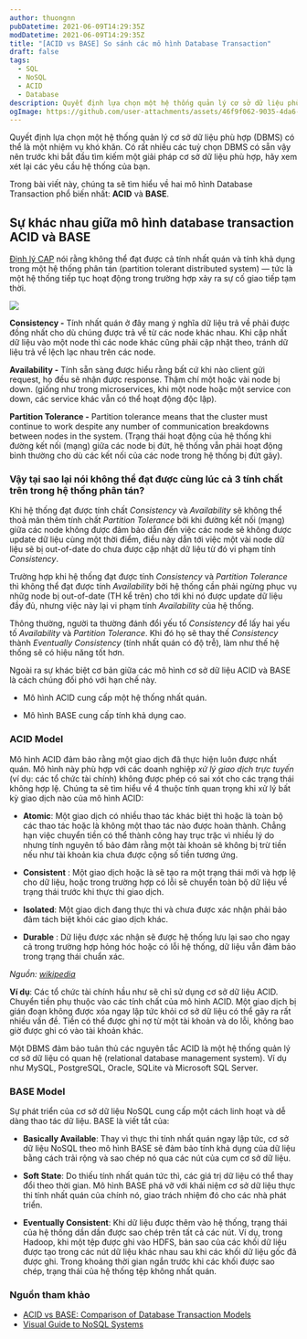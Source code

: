 ```yaml
---
author: thuongnn
pubDatetime: 2021-06-09T14:29:35Z
modDatetime: 2021-06-09T14:29:35Z
title: "[ACID vs BASE] So sánh các mô hình Database Transaction"
draft: false
tags:
  - SQL
  - NoSQL
  - ACID
  - Database
description: Quyết định lựa chọn một hệ thống quản lý cơ sở dữ liệu phù hợp (DBMS)...
ogImage: https://github.com/user-attachments/assets/46f9f062-9035-4da6-9a84-887d39444dec
---
```


Quyết định lựa chọn một hệ thống quản lý cơ sở dữ liệu phù hợp (DBMS) có thể là một nhiệm vụ khó khăn. Có rất nhiều các tuỳ chọn DBMS có sẵn vậy nên trước khi bắt đầu tìm kiếm một giải pháp cơ sở dữ liệu phù hợp, hãy xem xét lại các yêu cầu hệ thống của bạn.

Trong bài viết này, chúng ta sẽ tìm hiểu về hai mô hình Database Transaction phổ biến nhất: **ACID** và **BASE**.

## Sự khác nhau giữa mô hình database transaction ACID và BASE

[Định lý CAP](https://en.wikipedia.org/wiki/CAP_theorem) nói rằng không thể đạt được cả tính nhất quán và tính khả dụng trong một hệ thống phân tán (partition tolerant distributed system) — tức là một hệ thống tiếp tục hoạt động trong trường hợp xảy ra sự cố giao tiếp tạm thời.

![](https://github.com/user-attachments/assets/46f9f062-9035-4da6-9a84-887d39444dec)

**Consistency -** Tính nhất quán ở đây mang ý nghĩa dữ liệu trả về phải được đồng nhất cho dù chúng được trả về từ các node khác nhau. Khi cập nhất dữ liệu vào một node thì các node khác cũng phải cập nhật theo, tránh dữ liệu trả về lệch lạc nhau trên các node.

**Availability -** Tính sẵn sàng được hiểu rằng bất cứ khi nào client gửi request, họ đều sẽ nhận được response. Thậm chí một hoặc vài node bị down. (giống như trong microservices, khi một node hoặc một service con down, các service khác vẫn có thể hoạt động độc lập).

**Partition Tolerance -** Partition tolerance means that the cluster must continue to work despite any number of communication breakdowns between nodes in the system. (Trạng thái hoạt động của hệ thống khi đường kết nối (mạng) giữa các node bị đứt, hệ thống vẫn phải hoạt động bình thường cho dù các kết nối của các node trong hệ thống bị đứt gãy).

### Vậy tại sao lại nói không thể đạt được cùng lúc cả 3 tính chất trên trong hệ thống phân tán?

Khi hệ thống đạt được tính chất _Consistency_ và _Availability_ sẽ không thể thoả mãn thêm tính chất _Partition Tolerance_ bởi khi đường kết nối (mạng) giữa các node không được đảm bảo dẫn đến việc các node sẽ không được update dữ liệu cùng một thời điểm, điều này dẫn tới việc một vài node dữ liệu sẽ bị out-of-date do chưa được cập nhật dữ liệu từ đó vi phạm tính _Consistency_.

Trường hợp khi hệ thống đạt được tính _Consistency_ và _Partition Tolerance_ thì không thể đạt được tính _Availability_ bởi hệ thống cần phải ngừng phục vụ nhữg node bị out-of-date (TH kể trên) cho tới khi nó được update dữ liệu đầy đủ, nhưng việc này lại vi phạm tính _Availability_ của hệ thống.

Thông thường, người ta thường đánh đổi yếu tố _Consistency_ để lấy hai yếu tố _Availability_ và _Partition Tolerance_. Khi đó họ sẽ thay thế _Consistency_ thành _Eventually Consistency_ (tính nhất quán có độ trễ), làm như thế hệ thống sẽ có hiệu năng tốt hơn.

Ngoài ra sự khác biệt cơ bản giữa các mô hình cơ sở dữ liệu ACID và BASE là cách chúng đối phó với hạn chế này.

- Mô hình ACID cung cấp một hệ thống nhất quán.

- Mô hình BASE cung cấp tính khả dụng cao.

### ACID Model

Mô hình ACID đảm bảo rằng một giao dịch đã thực hiện luôn được nhất quán. Mô hình này phù hợp với các doanh nghiệp _xử lý giao dịch trực tuyến_ (ví dụ: các tổ chức tài chính) không được phép có sai xót cho các trạng thái không hợp lệ. Chúng ta sẽ tìm hiểu về 4 thuộc tính quan trọng khi xử lý bất kỳ giao dịch nào của mô hình ACID:

- **Atomic**: Một giao dịch có nhiều thao tác khác biệt thì hoặc là toàn bộ các thao tác hoặc là không một thao tác nào được hoàn thành. Chẳng hạn việc chuyển tiền có thể thành công hay trục trặc vì nhiều lý do nhưng tính nguyên tố bảo đảm rằng một tài khoản sẽ không bị trừ tiền nếu như tài khoản kia chưa được cộng số tiền tương ứng.

- **Consistent** : Một giao dịch hoặc là sẽ tạo ra một trạng thái mới và hợp lệ cho dữ liệu, hoặc trong trường hợp có lỗi sẽ chuyển toàn bộ dữ liệu về trạng thái trước khi thực thi giao dịch.

- **Isolated**: Một giao dịch đang thực thi và chưa được xác nhận phải bảo đảm tách biệt khỏi các giao dịch khác.

- **Durable** : Dữ liệu được xác nhận sẽ được hệ thống lưu lại sao cho ngay cả trong trường hợp hỏng hóc hoặc có lỗi hệ thống, dữ liệu vẫn đảm bảo trong trạng thái chuẩn xác.

_Nguồn: [wikipedia](https://vi.wikipedia.org/wiki/ACID)_

**Ví dụ**: Các tổ chức tài chính hầu như sẽ chỉ sử dụng cơ sở dữ liệu ACID. Chuyển tiền phụ thuộc vào các tính chất của mô hình ACID. Một giao dịch bị gián đoạn không được xóa ngay lập tức khỏi cơ sở dữ liệu có thể gây ra rất nhiều vấn đề. Tiền có thể được ghi nợ từ một tài khoản và do lỗi, không bao giờ được ghi có vào tài khoản khác.

Một DBMS đảm bảo tuân thủ các nguyên tắc ACID là một hệ thống quản lý cơ sở dữ liệu có quan hệ (relational database management system). Ví dụ như MySQL, PostgreSQL, Oracle, SQLite và Microsoft SQL Server.

### BASE Model

Sự phát triển của cơ sở dữ liệu NoSQL cung cấp một cách linh hoạt và dễ dàng thao tác dữ liệu. BASE là viết tắt của:

- **Basically Available**: Thay vì thực thi tính nhất quán ngay lập tức, cơ sở dữ liệu NoSQL theo mô hình BASE sẽ đảm bảo tính khả dụng của dữ liệu bằng cách trải rộng và sao chép nó qua các nút của cụm cơ sở dữ liệu.

- **Soft State**: Do thiếu tính nhất quán tức thì, các giá trị dữ liệu có thể thay đổi theo thời gian. Mô hình BASE phá vỡ với khái niệm cơ sở dữ liệu thực thi tính nhất quán của chính nó, giao trách nhiệm đó cho các nhà phát triển.

- **Eventually Consistent**: Khi dữ liệu được thêm vào hệ thống, trạng thái của hệ thống dần dần được sao chép trên tất cả các nút. Ví dụ, trong Hadoop, khi một tệp được ghi vào HDFS, bản sao của các khối dữ liệu được tạo trong các nút dữ liệu khác nhau sau khi các khối dữ liệu gốc đã được ghi. Trong khoảng thời gian ngắn trước khi các khối được sao chép, trạng thái của hệ thống tệp không nhất quán.

### Nguồn tham khảo

- [ACID vs BASE: Comparison of Database Transaction Models](https://phoenixnap.com/kb/acid-vs-base)
- [Visual Guide to NoSQL Systems](https://blog.nahurst.com/visual-guide-to-nosql-systems)
